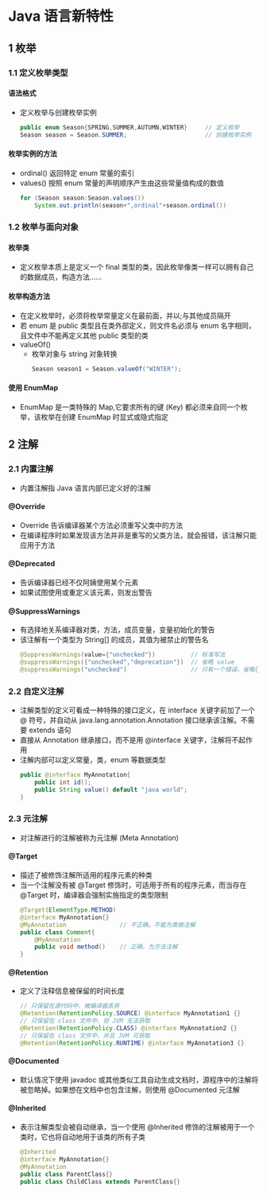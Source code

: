 <link rel="stylesheet" href="style.css">
<h1> Java 语言新特性 </h1>
<h2> 1 枚举 </h2>
<h3> 1.1 定义枚举类型 </h3>
<h4> 语法格式 </h4>

  - 定义枚举与创建枚举实例
    ```java
    public enum Season{SPRING,SUMMER,AUTUMN,WINTER}     // 定义枚举
    Season season = Season.SUMMER;                      // 创建枚举实例
    ```

<h4> 枚举实例的方法 </h4>

  - ordinal() 返回特定 enum 常量的索引
  - values() 按照 enum 常量的声明顺序产生由这些常量值构成的数值
    ```java
    for (Season season:Season.values())
        System.out.println(season+",ordinal"+season.ordinal())
    ```

<h3> 1.2 枚举与面向对象 </h3>
<h4> 枚举类 </h4>

  - 定义枚举本质上是定义一个 final 类型的类，因此枚举像类一样可以拥有自己的数据成员，构造方法......

<h4> 枚举构造方法 </h4>

  - 在定义枚举时，必须将枚举常量定义在最前面，并以;与其他成员隔开
  - 若 enum 是 public 类型且在类外部定义，则文件名必须与 enum 名字相同，且文件中不能再定义其他 public 类型的类
  - valueOf()
    - 枚举对象与 string 对象转换
      ```java
      Season season1 = Season.valueOf("WINTER");
      ```
<h4> 使用 EnumMap </h4>

  - EnumMap 是一类特殊的 Map,它要求所有的键 (Key) 都必须来自同一个枚举，该枚举在创建 EnumMap 时显式或隐式指定

<h2> 2 注解 </h2>
<h3> 2.1 内置注解 </h3>

  - 内置注解指 Java 语言内部已定义好的注解

<h4> @Override </h4>

  - Override 告诉编译器某个方法必须重写父类中的方法
  - 在编译程序时如果发现该方法并非是重写的父类方法，就会报错，该注解只能应用于方法

<h4> @Deprecated </h4>

  - 告诉编译器已经不仅阿姨使用某个元素
  - 如果试图使用或重定义该元素，则发出警告

<h4> @SuppressWarnings </h4>

  - 有选择地关系编译器对类，方法，成员变量，变量初始化的警告
  - 该注解有一个类型为 String[] 的成员，其值为被禁止的警告名
    ```java
    @SuppressWarnings(value={"unchecked"})          // 标准写法
    @suppressWarnings({"unchecked","deprecation"})  // 省略 value
    @suppressWarnings("unchecked")                  // 只有一个错误，省略{}
    ```

<h3> 2.2 自定义注解 </h3>

  - 注解类型的定义可看成一种特殊的接口定义，在 interface 关键字前加了一个 @ 符号，并自动从 java.lang.annotation.Annotation 接口继承该注解。不需要 extends 语句
  - 直接从 Annotation 继承接口，而不是用 @interface 关键字，注解将不起作用
  - 注解内部可以定义常量，类，enum 等数据类型
    ```java
    public @interface MyAnnotation{
        public int id();
        public String value() default "java world";
    }
    ```

<h3> 2.3 元注解 </h3>

  - 对注解进行的注解被称为元注解 (Meta Annotation)

<h4> @Target </h4>

  - 描述了被修饰注解所适用的程序元素的种类
  - 当一个注解没有被 @Target 修饰时，可适用于所有的程序元素，而当存在 @Target 时，编译器会强制实施指定的类型限制
    ```java
    @Target(ElementType.METHOD)
    @interface MyAnnotation{}
    @MyAnnotation               // 不正确，不能为类做注解
    public class Comment{
        @MyAnnotation
        public void method()    // 正确，为方法注解
    }
    ```

<h4> @Retention </h4>

  - 定义了注释信息被保留的时间长度
    ```java
    // 只保留在源代码中，被编译器丢弃
    @Retention(RetentionPolicy.SOURCE) @interface MyAnnotation1 {}
    // 只保留在 class 文件中，但 JVM 无法获取
    @Retention(RetentionPolicy.CLASS) @interface MyAnnotation2 {}
    // 只保留在 class 文件中，并且 JVM 可获取
    @Retention(RetentionPolicy.RUNTIME) @interface MyAnnotation3 {}
    ```

<h4> @Documented </h4>

  - 默认情况下使用 javadoc 或其他类似工具自动生成文档时，源程序中的注解将被忽略掉。如果想在文档中也包含注解，则使用 @Documented 元注解

<h4> @Inherited </h4>

  - 表示注解类型会被自动继承，当一个使用 @Inherited 修饰的注解被用于一个类时，它也将自动地用于该类的所有子类
    ```java
    @Inherited
    @interface MyAnnotation{}
    @MyAnnotation
    public class ParentClass{}
    public class ChildClass extends ParentClass{}
    ```